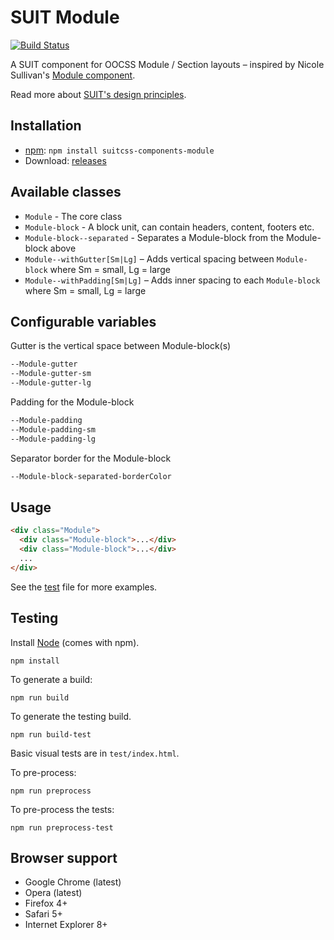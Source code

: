 # SUIT Module

[![Build Status](https://secure.travis-ci.org/giuseppeg/components-module.svg?branch=master)](http://travis-ci.org/giuseppeg/components-module)

A SUIT component for OOCSS Module / Section layouts – inspired by Nicole Sullivan's [Module component](https://github.com/stubbornella/oocss/wiki/standard-module-format).

Read more about [SUIT's design principles](https://github.com/suitcss/suit/).

## Installation

* [npm](https://npmjs.org/): `npm install suitcss-components-module`
* Download: [releases](https://github.com/giuseppeg/components-module/releases/latest)

## Available classes

* `Module` - The core class
* `Module-block` - A block unit, can contain headers, content, footers etc.
* `Module-block--separated` - Separates a Module-block from the Module-block above
* `Module--withGutter[Sm|Lg]` – Adds vertical spacing between `Module-block` where Sm = small, Lg = large
* `Module--withPadding[Sm|Lg]` – Adds inner spacing to each `Module-block`  where Sm = small, Lg = large

## Configurable variables

Gutter is the vertical space between Module-block(s)

```css
--Module-gutter
--Module-gutter-sm
--Module-gutter-lg
```

Padding for the Module-block

```css
--Module-padding
--Module-padding-sm
--Module-padding-lg
```

Separator border for the Module-block

```css
--Module-block-separated-borderColor
```

## Usage

```html
<div class="Module">
  <div class="Module-block">...</div>
  <div class="Module-block">...</div>
  ...
</div>
```

See the [test](./test/index.html) file for more examples.

## Testing

Install [Node](http://nodejs.org) (comes with npm).

```
npm install
```

To generate a build:

```
npm run build
```

To generate the testing build.

```
npm run build-test
```

Basic visual tests are in `test/index.html`.

To pre-process:

```
npm run preprocess
```

To pre-process the tests:

```
npm run preprocess-test
```

## Browser support

* Google Chrome (latest)
* Opera (latest)
* Firefox 4+
* Safari 5+
* Internet Explorer 8+
